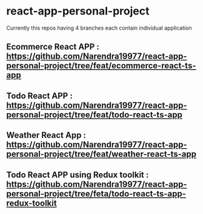 # react-app-personal-project
Currently this repos having 4 branches each contain individual application

## Ecommerce React APP : https://github.com/Narendra19977/react-app-personal-project/tree/feat/ecommerce-react-ts-app

## Todo React APP  : https://github.com/Narendra19977/react-app-personal-project/tree/feat/todo-react-ts-app

## Weather React App : https://github.com/Narendra19977/react-app-personal-project/tree/feat/weather-react-ts-app

## Todo React APP using Redux toolkit : https://github.com/Narendra19977/react-app-personal-project/tree/feta/todo-react-ts-app-redux-toolkit
